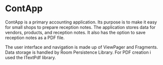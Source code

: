 # ContApp

ContApp is a primary accounting application. Its purpose is to make it easy for small shops to prepare reception notes.
The application stores data for vendors, products, and reception notes. It also has the option to save reception notes
as a PDF file.

The user interface and navigation is made up of ViewPager and Fragments. Data storage is handled by Room Persistence Library.
For PDF creation i used the ITextPdf library. 
